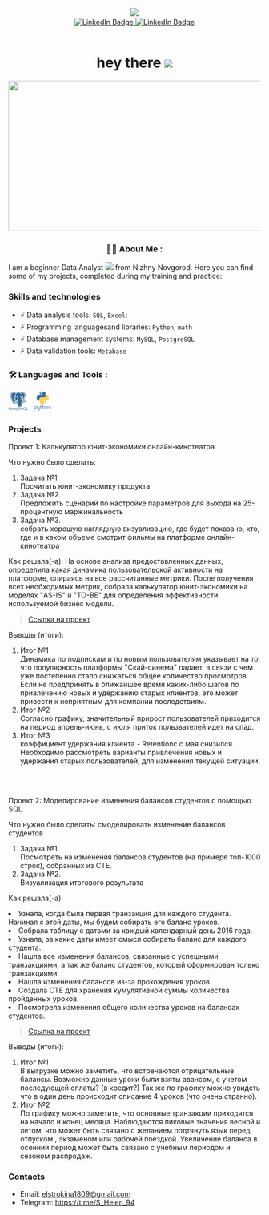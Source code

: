 <div id="header" align="center">
  <img src="https://media.giphy.com/media/M9gbBd9nbDrOTu1Mqx/giphy.gif" width="100"/>
</div>
<div id="badges" align="center">
  <a href="(https://instagram.com/lenok_strokina?igshid=1g2hfkrp7owdq)">
    <img src="https://img.shields.io/badge/Instagram-pink?style=for-the-badge&logo=instagram&logoColor=white" alt="LinkedIn Badge"/>
  </a>
    <a href="(https://t.me/S_Helen_94)">
    <img src="https://img.shields.io/badge/Telegram-blue?style=for-the-badge&logo=telegram&logoColor=white" alt="LinkedIn Badge"/>
  </a>
<div id="badges" align="center">
       <img src="https://komarev.com/ghpvc/?username=ElenaStrokina&style=flat-square&color=blue" alt=""/>
       <h1>
  hey there
  <img src="https://media.giphy.com/media/hvRJCLFzcasrR4ia7z/giphy.gif" width="30px"/>
</h1>
<div align="center">
  <img src="https://media.giphy.com/media/dWesBcTLavkZuG35MI/giphy.gif" width="600" height="300"/>
</div>  

### :woman_technologist: About Me :
</div> <div id="badges" align="left"> 
I am a beginner Data Analyst <img src="https://media.giphy.com/media/WUlplcMpOCEmTGBtBW/giphy.gif" width="30"> from Nizhny Novgorod. 
Here you can find some of my projects, completed during my training and practice:

### Skills and technologies
  
- :zap: Data analysis tools: ``SQL``, ``Excel``:
- :zap: Programming languages ​​and libraries: ``Python``, ``math``
- :zap: Database management systems: ``MySQL``, ``PostgreSQL``
- :zap: Data validation tools: ``Metabase``

### :hammer_and_wrench: Languages and Tools :
<div>
  <img src="https://raw.githubusercontent.com/devicons/devicon/1119b9f84c0290e0f0b38982099a2bd027a48bf1/icons/postgresql/postgresql-plain-wordmark.svg" title="postgresql" alt="PostegreSQL" width="40" height="40"/>&nbsp;
  <img src="https://raw.githubusercontent.com/devicons/devicon/1119b9f84c0290e0f0b38982099a2bd027a48bf1/icons/python/python-original-wordmark.svg" title="Pyton" **alt="Pyton" width="40" height="40"/>
</div>

### Projects

<p> Проект 1: Калькулятор юнит-экономики онлайн-кинотеатра</p>
<p>Что нужно было сделать:<p>
<ol>
  <li>Задача №1</li> Посчитать юнит-экономику продукта
  <li>Задача №2.</li> Предложить сценарий по настройке параметров для выхода на 25-процентную маржинальность
  <li>Задача №3.</li> собрать хорошую наглядную визуализацию, где будет показано, кто, где и в каком объеме смотрит фильмы на платформе онлайн-кинотеатра
</ol>

<p>Как решала(-а): На основе анализа предоставленных данных, определила какая динамика пользовательской активности на платформе, опираясь на все рассчитанные метрики. После получения всех необходимых метрик, собрала калькулятор юнит-экономики на моделях "AS-IS" и "TO-BE" для определения эффективности используемой бизнес модели.
<p>

> <a href="https://drive.google.com/drive/folders/1otEpg-l-QoOnVGOPH2EMZCQbyhjqI77x?usp=drive_link">Ссылка на проект</a>

<p>Выводы (итоги):<p>
<ol>
  <li>Итог №1</li> Динамика по подпискам и по новым пользователям указывает на то, что популярность платформы "Скай-синема" падает, в связи с чем уже постепенно стало снижаться общее количество просмотров. Если не предпринять в ближайшее время каких-либо шагов по привлечению новых и удержанию старых клиентов, это может привести к неприятным для компании последствиям.

  <li>Итог №2</li> Согласно графику, значительный прирост пользователей приходится на период апрель-июнь, с июля приток пользвателей идет на спад.

  <li>Итог №3</li>  коэффициент удержания клиента - Retentionс с мая снизился. Необходимо рассмотреть варианты привлечения новых и удержания старых пользователей, для изменения текущей ситуации.
</ol>
<br> 

<br> 

<p>Проект 2: Моделирование изменения балансов студентов с помощью SQL</p> 
<p>Что нужно было сделать: смоделировать изменение балансов студентов <p>
<ol>
  <li>Задача №1</li> Посмотреть на изменения балансов студентов (на примере топ-1000 строк), собранных из CTE. 
  
  <li>Задача №2.</li> Визуализация итогового результата
</ol>

<p>Как решала(-а): 
 <li> Узнала, когда была первая транзакция для каждого студента. Начиная с этой даты, мы будем собирать его баланс уроков. </li>
 <li> Собрала таблицу с датами за каждый календарный день 2016 года. </li> 
 <li> Узнала, за какие даты имеет смысл собирать баланс для каждого студента. </li> 
 <li> Нашла все изменения балансов, связанные с успешными транзакциями, а так же баланс студентов, который сформирован только транзакциями. </li> 
  <li> Нашла изменения балансов из-за прохождения уроков. </li> 
  <li> Cоздала CTE для хранения кумулятивной суммы количества пройденных уроков. </li> 
  <li> Посмотрела изменения общего количества уроков на балансах студентов. </li> 
<p>

> <a href="https://drive.google.com/drive/folders/1ovOOoblD2Hng3cLtKm8TZrf5eVt7L228?usp=sharing">Ссылка на проект</a>
 
 <p>Выводы (итоги):<p>
<ol>
  <li>Итог №1</li> В выгрузке можно заметить, что встречаются отрицательные балансы. Возможно данные уроки были взяты авансом, с учетом последующей оплаты? (в кредит?)
Так же по графику можно увидеть что в один день происходит списание 4 уроков (что очень странно).

  <li>Итог №2</li> По графику можно заметить, что основные транзакции приходятся на начало и конец месяца. 
  Наблюдаются пиковые значения весной и летом, что может быть связано с желанием подтянуть язык перед отпуском , экзаменом или рабочей поездкой. 
  Увеличение баланса в осенний период может быть связано с учебным периодом и сезоном распродаж.
</ol>

### Contacts
- Email: elstrokina1809@gmail.com
- Telegram: https://t.me/S_Helen_94

